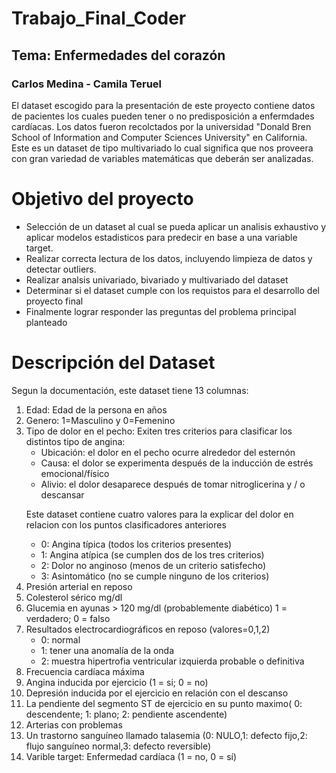 # Trabajo_Final_Coder
## Tema: Enfermedades del corazón
### Carlos Medina - Camila Teruel

El dataset escogido para la presentación de este proyecto contiene datos de pacientes los cuales pueden tener o no predisposición a enfermdades cardíacas. Los datos fueron recolctados por la universidad "Donald Bren School of Information and Computer Sciences
University" en California. 
Este es un dataset de tipo multivariado lo cual significa que nos proveera con gran variedad de variables matemáticas que deberán ser analizadas.

# Objetivo del proyecto

*   Selección de un dataset al cual se pueda aplicar un analisis exhaustivo y aplicar modelos estadisticos para predecir en base a una variable target.
*   Realizar correcta lectura de los datos, incluyendo limpieza de datos y detectar  outliers.
*   Realizar analsis univariado, bivariado y multivariado del dataset
*   Determinar si el dataset cumple con los requistos para el desarrollo del proyecto final
*   Finalmente lograr responder las preguntas del problema principal planteado

# Descripción del Dataset

Segun la documentación, este dataset tiene 13 columnas:
<ol>
  <li>Edad: Edad de la persona en años</li>
  <li>Genero: 1=Masculino y 0=Femenino</li>
  <li>Tipo de dolor en el pecho: Exiten tres criterios para clasificar los distintos tipo de angina: 
  <ul>
    <li>Ubicación: el dolor en el pecho ocurre alrededor del esternón</li>
    <li>Causa: el dolor se experimenta después de la inducción de estrés emocional/físico</li>
    <li>Alivio: el dolor desaparece después de tomar nitroglicerina y / o descansar </li>
    </ul>

Este dataset contiene cuatro valores para la explicar del dolor en relacion con los puntos clasificadores anteriores
  <ul>
    <li>0: Angina típica (todos los criterios presentes)</li>
    <li>1: Angina atípica (se cumplen dos de los tres criterios)</li>
    <li>2: Dolor no anginoso (menos de un criterio satisfecho)</li>
    <li>3: Asintomático (no se cumple ninguno de los criterios) </li>
  </ul>
	<li>Presión arterial en reposo</li>
	<li>Colesterol sérico mg/dl</li>
	<li>Glucemia en ayunas > 120 mg/dl (probablemente diabético) 1 = verdadero; 0 = falso </li>
	<li>Resultados electrocardiográficos en reposo (valores=0,1,2)
    <ul>
    <li>0: normal</li>
    <li>1: tener una anomalía de la onda</li>
    <li>2: muestra hipertrofia ventricular izquierda probable o definitiva</li>
    </ul>
  </li>
	<li>Frecuencia cardíaca máxima</li>
	<li>Angina inducida por ejercicio (1 = si; 0 = no)</li>
	<li>Depresión inducida por el ejercicio en relación con el descanso</li>
	<li>La pendiente del segmento ST de ejercicio en su punto maximo( 0: descendente; 1: plano; 2: pendiente ascendente) </li>
	<li>Arterias con problemas</li>
	<li>Un trastorno sanguíneo llamado talasemia (0: NULO,1: defecto fijo,2: flujo sanguíneo normal,3: defecto reversible)</li>
 <li> Varible target: Enfermedad cardíaca (1 = no, 0 = sí)</li>
</ol>
